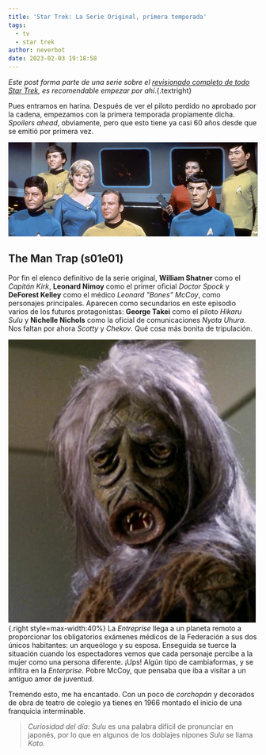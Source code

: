 ```yaml
---
title: 'Star Trek: La Serie Original, primera temporada'
tags:
  - tv
  - star trek
author: neverbot
date: 2023-02-03 19:18:58
---
```


*Este post forma parte de una serie sobre el [revisionado completo de todo Star Trek](/viendo-star-trek-¿como-cuando-y-por-que/), 
es recomendable empezar por ahí*.{.textright}

Pues entramos en harina. Después de ver el piloto perdido no aprobado por la cadena, empezamos con la primera temporada propiamente dicha. *Spoilers ahead*, obviamente, pero que esto tiene ya casi 60 años desde que se emitió por primera vez.

![image-20230203183115726](./star-trek-la-serie-original-primera-temporada/image-20230203183115726.jpg)

## The Man Trap (s01e01)

Por fin el elenco definitivo de la serie original, **William Shatner** como el *Capitán Kirk*, **Leonard Nimoy** como el primer oficial *Doctor Spock* y **DeForest Kelley** como el médico *Leonard "Bones" McCoy*, como personajes principales. Aparecen como secundarios en este episodio varios de los futuros protagonistas: **George Takei** como el piloto *Hikaru Sulu* y **Nichelle Nichols** como la oficial de comunicaciones *Nyota Uhura*. Nos faltan por ahora *Scotty* y *Chekov*. Qué cosa más bonita de tripulación.

[![image-20230203183449735](./star-trek-la-serie-original-primera-temporada/image-20230203183449735.jpg)](https://memory-alpha.fandom.com/wiki/Salt_vampire){.right style=max-width:40%} La *Entreprise* llega a un planeta remoto a proporcionar los obligatorios exámenes médicos de la Federación a sus dos únicos habitantes: un arqueólogo y su esposa. Enseguida se tuerce la situación cuando los espectadores vemos que cada personaje percibe a la mujer como una persona diferente. ¡Ups! Algún tipo de cambiaformas, y se infiltra en la *Enterprise*. Pobre McCoy, que pensaba que iba a visitar a un antiguo amor de juventud.

Tremendo esto, me ha encantado. Con un poco de *corchopán* y decorados de obra de teatro de colegio ya tienes en 1966 montado el inicio de una franquicia interminable.

> *Curiosidad del día*: *Sulu* es una palabra difícil de pronunciar en japonés, por lo que en algunos de los doblajes nipones *Sulu* se llama *Kato*.
